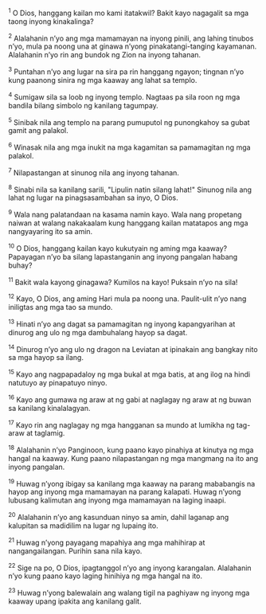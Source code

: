 <sup>1</sup>
O Dios, hanggang kailan mo kami itatakwil? Bakit kayo nagagalit sa mga taong inyong kinakalinga? 

<sup>2</sup>
Alalahanin nʼyo ang mga mamamayan na inyong pinili, ang lahing tinubos nʼyo, mula pa noong una at ginawa nʼyong pinakatangi-tanging kayamanan. Alalahanin nʼyo rin ang bundok ng Zion na inyong tahanan. 

<sup>3</sup>
Puntahan nʼyo ang lugar na sira pa rin hanggang ngayon; tingnan nʼyo kung paanong sinira ng mga kaaway ang lahat sa templo. 

<sup>4</sup>
Sumigaw sila sa loob ng inyong templo. Nagtaas pa sila roon ng mga bandila bilang simbolo ng kanilang tagumpay. 

<sup>5</sup>
Sinibak nila ang templo na parang pumuputol ng punongkahoy sa gubat gamit ang palakol. 

<sup>6</sup>
Winasak nila ang mga inukit na mga kagamitan sa pamamagitan ng mga palakol. 

<sup>7</sup>
Nilapastangan at sinunog nila ang inyong tahanan. 

<sup>8</sup>
Sinabi nila sa kanilang sarili, "Lipulin natin silang lahat!" Sinunog nila ang lahat ng lugar na pinagsasambahan sa inyo, O Dios. 

<sup>9</sup>
Wala nang palatandaan na kasama namin kayo. Wala nang propetang naiwan at walang nakakaalam kung hanggang kailan matatapos ang mga nangyayaring ito sa amin. 

<sup>10</sup>
O Dios, hanggang kailan kayo kukutyain ng aming mga kaaway? Papayagan nʼyo ba silang lapastanganin ang inyong pangalan habang buhay? 

<sup>11</sup>
Bakit wala kayong ginagawa? Kumilos na kayo! Puksain nʼyo na sila! 

<sup>12</sup>
Kayo, O Dios, ang aming Hari mula pa noong una. Paulit-ulit nʼyo nang iniligtas ang mga tao sa mundo. 

<sup>13</sup>
Hinati nʼyo ang dagat sa pamamagitan ng inyong kapangyarihan at dinurog ang ulo ng mga dambuhalang hayop sa dagat. 

<sup>14</sup>
Dinurog nʼyo ang ulo ng dragon na Leviatan at ipinakain ang bangkay nito sa mga hayop sa ilang. 

<sup>15</sup>
Kayo ang nagpapadaloy ng mga bukal at mga batis, at ang ilog na hindi natutuyo ay pinapatuyo ninyo. 

<sup>16</sup>
Kayo ang gumawa ng araw at ng gabi at naglagay ng araw at ng buwan sa kanilang kinalalagyan. 

<sup>17</sup>
Kayo rin ang naglagay ng mga hangganan sa mundo at lumikha ng tag-araw at taglamig. 

<sup>18</sup>
Alalahanin nʼyo Panginoon, kung paano kayo pinahiya at kinutya ng mga hangal na kaaway. Kung paano nilapastangan ng mga mangmang na ito ang inyong pangalan. 

<sup>19</sup>
Huwag nʼyong ibigay sa kanilang mga kaaway na parang mababangis na hayop ang inyong mga mamamayan na parang kalapati. Huwag nʼyong lubusang kalimutan ang inyong mga mamamayan na laging inaapi. 

<sup>20</sup>
Alalahanin nʼyo ang kasunduan ninyo sa amin, dahil laganap ang kalupitan sa madidilim na lugar ng lupaing ito. 

<sup>21</sup>
Huwag nʼyong payagang mapahiya ang mga mahihirap at nangangailangan. Purihin sana nila kayo. 

<sup>22</sup>
Sige na po, O Dios, ipagtanggol nʼyo ang inyong karangalan. Alalahanin nʼyo kung paano kayo laging hinihiya ng mga hangal na ito. 

<sup>23</sup>
Huwag nʼyong balewalain ang walang tigil na paghiyaw ng inyong mga kaaway upang ipakita ang kanilang galit.